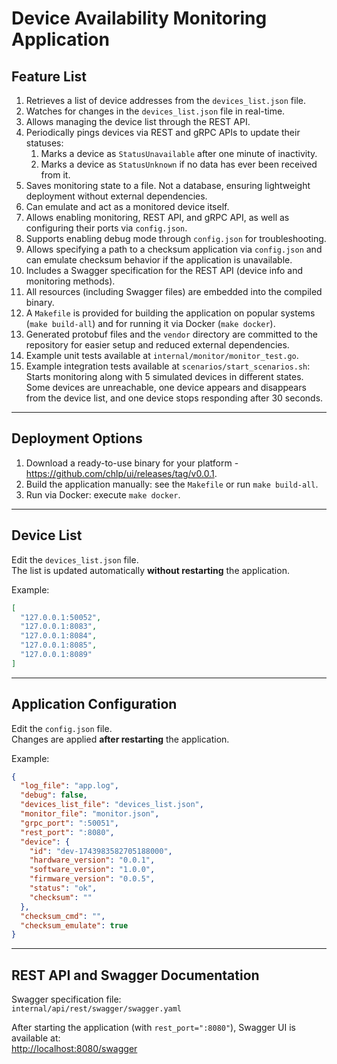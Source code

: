 # Device Availability Monitoring Application

## Feature List

1. Retrieves a list of device addresses from the `devices_list.json` file.
2. Watches for changes in the `devices_list.json` file in real-time.
3. Allows managing the device list through the REST API.
4. Periodically pings devices via REST and gRPC APIs to update their statuses:
    1. Marks a device as `StatusUnavailable` after one minute of inactivity.
    2.  Marks a device as `StatusUnknown` if no data has ever been received from it.
5. Saves monitoring state to a file. Not a database, ensuring lightweight deployment without external dependencies.
6. Can emulate and act as a monitored device itself.
7. Allows enabling monitoring, REST API, and gRPC API, as well as configuring their ports via `config.json`.
8. Supports enabling debug mode through `config.json` for troubleshooting.
9. Allows specifying a path to a checksum application via `config.json` and can emulate checksum behavior if the application is unavailable.
10. Includes a Swagger specification for the REST API (device info and monitoring methods).
11. All resources (including Swagger files) are embedded into the compiled binary.
12. A `Makefile` is provided for building the application on popular systems (`make build-all`) and for running it via Docker (`make docker`).
13. Generated protobuf files and the `vendor` directory are committed to the repository for easier setup and reduced external dependencies.
14. Example unit tests available at `internal/monitor/monitor_test.go`.
15. Example integration tests available at `scenarios/start_scenarios.sh`:  
    Starts monitoring along with 5 simulated devices in different states.  
    Some devices are unreachable, one device appears and disappears from the device list, and one device stops responding after 30 seconds.

---

## Deployment Options

1. Download a ready-to-use binary for your platform - https://github.com/chlp/ui/releases/tag/v0.0.1.
2. Build the application manually: see the `Makefile` or run `make build-all`.
3. Run via Docker: execute `make docker`.

---

## Device List

Edit the `devices_list.json` file.  
The list is updated automatically **without restarting** the application.

Example:

```json
[
  "127.0.0.1:50052",
  "127.0.0.1:8083",
  "127.0.0.1:8084",
  "127.0.0.1:8085",
  "127.0.0.1:8089"
]
```

---

## Application Configuration

Edit the `config.json` file.  
Changes are applied **after restarting** the application.

Example:

```json
{
  "log_file": "app.log",
  "debug": false,
  "devices_list_file": "devices_list.json",
  "monitor_file": "monitor.json",
  "grpc_port": ":50051",
  "rest_port": ":8080",
  "device": {
    "id": "dev-1743983582705188000",
    "hardware_version": "0.0.1",
    "software_version": "1.0.0",
    "firmware_version": "0.0.5",
    "status": "ok",
    "checksum": ""
  },
  "checksum_cmd": "",
  "checksum_emulate": true
}
```

---

## REST API and Swagger Documentation

Swagger specification file:  
`internal/api/rest/swagger/swagger.yaml`

After starting the application (with `rest_port=":8080"`), Swagger UI is available at:  
[http://localhost:8080/swagger](http://localhost:8080/swagger)
